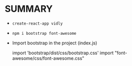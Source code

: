 # SUMMARY

- `create-react-app vidly`
- `npm i bootstrap font-awesome`
- Import bootstrap in the project (index.js)

  import 'bootstrap/dist/css/bootstrap.css'
  import "font-awesome/css/font-awesome.css"
